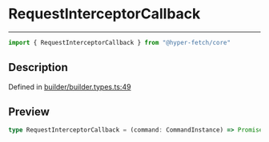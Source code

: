 

# RequestInterceptorCallback

<div class="api-docs__separator" data-reactroot="">

---

</div><div class="api-docs__import" data-reactroot="">

```ts
import { RequestInterceptorCallback } from "@hyper-fetch/core"
```

</div><div class="api-docs__section">

## Description

</div><div class="api-docs__description"><span class="api-docs__do-not-parse">



</span></div><p class="api-docs__definition">

Defined in [builder/builder.types.ts:49](https://github.com/BetterTyped/hyper-fetch/blob/7e232edb/packages/core/src/builder/builder.types.ts#L49)

</p><div class="api-docs__section">

## Preview

</div><div class="api-docs__preview type single">

```ts
type RequestInterceptorCallback = (command: CommandInstance) => Promise<CommandInstance> | CommandInstance;
```

</div>